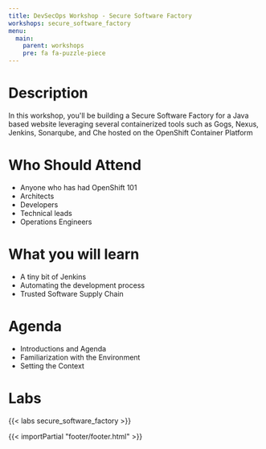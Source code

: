 ```yaml
---
title: DevSecOps Workshop - Secure Software Factory
workshops: secure_software_factory
menu:
  main:
    parent: workshops
    pre: fa fa-puzzle-piece
---
```


# Description
In this workshop, you'll be building a Secure Software Factory for a Java based website leveraging several containerized tools such as Gogs, Nexus, Jenkins, Sonarqube, and Che hosted on the OpenShift Container Platform

# Who Should Attend
- Anyone who has had OpenShift 101
- Architects
- Developers
- Technical leads
- Operations Engineers

# What you will learn
- A tiny bit of Jenkins
- Automating the development process
- Trusted Software Supply Chain

# Agenda
- Introductions and Agenda
- Familiarization with the Environment
- Setting the Context

# Labs

{{< labs secure_software_factory >}}

{{< importPartial "footer/footer.html" >}}
